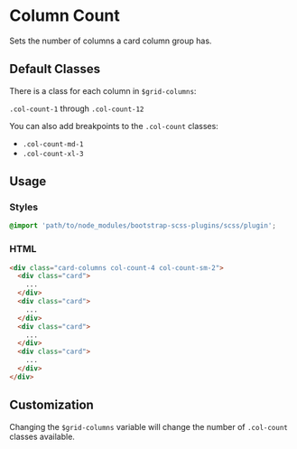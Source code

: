# Column Count

Sets the number of columns a card column group has.

## Default Classes

There is a class for each column in `$grid-columns`:

`.col-count-1` through `.col-count-12`

You can also add breakpoints to the `.col-count` classes:

- `.col-count-md-1`
- `.col-count-xl-3`

## Usage

### Styles

```scss
@import 'path/to/node_modules/bootstrap-scss-plugins/scss/plugin';
```

### HTML

```html
<div class="card-columns col-count-4 col-count-sm-2">
  <div class="card">
    ...
  </div>
  <div class="card">
    ...
  </div>
  <div class="card">
    ...
  </div>
  <div class="card">
    ...
  </div>
</div>
```

## Customization

Changing the `$grid-columns` variable will change the number of `.col-count` classes available.
